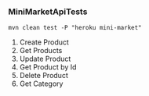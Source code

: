 ### MiniMarketApiTests
```
mvn clean test -P "heroku mini-market"
```
1. Create Product
2. Get Products
3. Update Product
4. Get Product by Id
5. Delete Product
6. Get Category